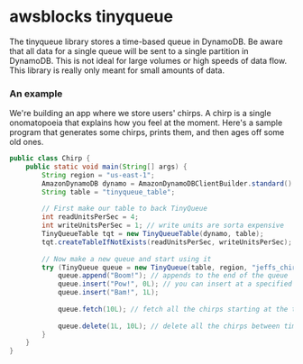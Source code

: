 awsblocks tinyqueue
===================

The tinyqueue library stores a time-based queue in DynamoDB. Be aware that all data for a single queue will be sent to a 
single partition in DynamoDB. This is not ideal for large volumes or high speeds of data flow. This library is really only 
meant for small amounts of data.

### An example

We're building an app where we store users' chirps. A chirp is a single onomatopoeia that explains how you feel at the moment. 
Here's a sample program that generates some chirps, prints them, and then ages off some old ones.

```java
public class Chirp {
    public static void main(String[] args) {
        String region = "us-east-1";
        AmazonDynamoDB dynamo = AmazonDynamoDBClientBuilder.standard().withRegion(region).build();
        String table = "tinyqueue_table";
    
        // First make our table to back TinyQueue
        int readUnitsPerSec = 4;
        int writeUnitsPerSec = 1; // write units are sorta expensive
        TinyQueueTable tqt = new TinyQueueTable(dynamo, table);
        tqt.createTableIfNotExists(readUnitsPerSec, writeUnitsPerSec);
        
        // Now make a new queue and start using it
        try (TinyQueue queue = new TinyQueue(table, region, "jeffs_chirps")) {
            queue.append("Boom!"); // appends to the end of the queue
            queue.insert("Pow!", 0L); // you can insert at a specified timestamp too
            queue.insert("Bam!", 1L);
            
            queue.fetch(10L); // fetch all the chirps starting at the timestamp 10 until now
            
            queue.delete(1L, 10L); // delete all the chirps between time (1L, 10L] (end is exclusive)
        }
    }
}
```

